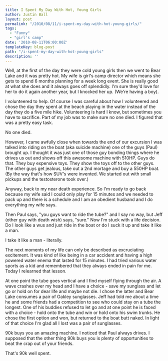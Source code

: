 ```yaml
---
title: I Spent My Day With Hot, Young Girls
author: Justin Ball
layout: post
permalink: "/2010/08/11/i-spent-my-day-with-hot-young-girls/"
tags:
  - "Funny"
  - "girl's camp"
date: '2010-08-11T06:00:00Z'
templateKey: blog-post
path: "/i-spent-my-day-with-hot-young-girls"
description: ''
---
```


Well, at the first of the day they were cold young girls then we went to Bear Lake and it was pretty hot. My wife is girl's camp director which means she gets to spend 6 months planning for a week long event. She is really good at what she does and it always goes off splendidly. I'm sure they'd love for her to do it again another year, but I knocked her up. (We're having a boy).

I volunteered to help. Of course I was careful about how I volunteered and chose the day they spent at the beach playing in the water instead of the day they do a five mile hike. Volunteering is hard I know, but sometimes you have to sacrifice. Part of my job was to make sure no one died. I figured that was a pretty easy task.

No one died.

However, I came awfully close when towards the end of our excursion I was talked into riding on the boat (aka suicide machine) one of the guys (Paul) brought up. I thought it was just one of those guy bonding things where he drives us out and shows off this awesome machine with 510HP. Guys do that. They buy expensive toys. They show the toys off to the other guys. The other guys get jealous, take out a 2nd mortage and buy a 550HP boat. (By the way that's how SUV's were invented. We started out with small pickups and the testosterone took over.)

Anyway, back to my near death experience. So I'm ready to go back because my wife said I could only play for 15 minutes and we needed to pack up and there is a schedule and I am an obedient husband and I do everything my wife says.

Then Paul says, "you guys want to ride the tube?" and I say no way, but Jeff (other guy with death wish) says, "sure." Now I'm stuck with a life decision. Do I look like a wus and just ride in the boat or do I suck it up and take it like a man.

I take it like a man - literally.

The next moments of my life can only be described as excruciating excitement. It was kind of like being in a car accident and having a high powered water enema that lasted for 15 minutes. I had tried various water sports as a kid and remembered that they always ended in pain for me. Today I relearned that lesson. 

At one point the tube goes vertical and I find myself flying through the air. A wave crashes over my head and I have a choice - save my sunglass and let go or hold on for dear life and maybe not die. I chose the latter and Bear Lake consumes a pair of Oakley sunglasses. Jeff had told me about a time he and some friends had a competition to see who could stay on a tube the longest. One of his buddies refused to let go and at one point he is faced with a choice - hold onto the tube and win or hold onto his swim trunks. He chose the first option and won, but returned to the boat butt naked. In light of that choice I'm glad all I lost was a pair of sunglasses.

90k buys you an amazing machine. I noticed that Paul always drives. I supposed that the other thing 90k buys you is plenty of opportunities to beat the crap out of your friends.

That's 90k well spent.
